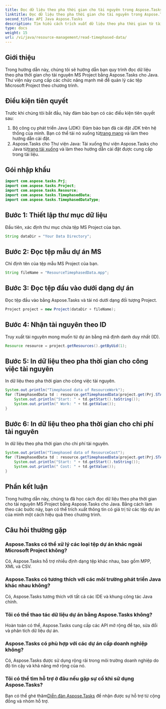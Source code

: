 ```yaml
---
title: Đọc dữ liệu theo pha thời gian cho tài nguyên trong Aspose.Tasks
linktitle: Đọc dữ liệu theo pha thời gian cho tài nguyên trong Aspose.Tasks
second_title: API Java Aspose.Tasks
description: Tìm hiểu cách trích xuất dữ liệu theo pha thời gian từ tài nguyên MS Project bằng Aspose.Tasks cho Java. Hướng dẫn từng bước.
type: docs
weight: 15
url: /vi/java/resource-management/read-timephased-data/
---
```

## Giới thiệu
Trong hướng dẫn này, chúng tôi sẽ hướng dẫn bạn quy trình đọc dữ liệu theo pha thời gian cho tài nguyên MS Project bằng Aspose.Tasks cho Java. Thư viện này cung cấp các chức năng mạnh mẽ để quản lý các tệp Microsoft Project theo chương trình.
## Điều kiện tiên quyết
Trước khi chúng tôi bắt đầu, hãy đảm bảo bạn có các điều kiện tiên quyết sau:
1.  Bộ công cụ phát triển Java (JDK): Đảm bảo bạn đã cài đặt JDK trên hệ thống của mình. Bạn có thể tải nó xuống từ[trang mạng](https://www.oracle.com/java/technologies/javase-jdk11-downloads.html) và làm theo hướng dẫn cài đặt.
2.  Aspose.Tasks cho Thư viện Java: Tải xuống thư viện Aspose.Tasks cho Java từ[trang tải xuống](https://releases.aspose.com/tasks/java/) và làm theo hướng dẫn cài đặt được cung cấp trong tài liệu.

## Gói nhập khẩu
```java
import com.aspose.tasks.Prj;
import com.aspose.tasks.Project;
import com.aspose.tasks.Resource;
import com.aspose.tasks.TimephasedData;
import com.aspose.tasks.TimephasedDataType;
```
## Bước 1: Thiết lập thư mục dữ liệu
Đầu tiên, xác định thư mục chứa tệp MS Project của bạn.
```java
String dataDir = "Your Data Directory";
```
## Bước 2: Đọc tệp mẫu dự án MS
Chỉ định tên của tệp mẫu MS Project của bạn.
```java
String fileName = "ResourceTimephasedData.mpp";
```
## Bước 3: Đọc tệp đầu vào dưới dạng dự án
Đọc tệp đầu vào bằng Aspose.Tasks và tải nó dưới dạng đối tượng Project.
```java
Project project = new Project(dataDir + fileName);
```
## Bước 4: Nhận tài nguyên theo ID
Truy xuất tài nguyên mong muốn từ dự án bằng mã định danh duy nhất (ID).
```java
Resource resource = project.getResources().getByUid(1);
```
## Bước 5: In dữ liệu theo pha thời gian cho công việc tài nguyên
In dữ liệu theo pha thời gian cho công việc tài nguyên.
```java
System.out.println("Timephased data of ResourceWork");
for (TimephasedData td : resource.getTimephasedData(project.get(Prj.START_DATE), project.get(Prj.FINISH_DATE))) {
    System.out.println("Start: " + td.getStart().toString());
    System.out.println(" Work: " + td.getValue());
}
```
## Bước 6: In dữ liệu theo pha thời gian cho chi phí tài nguyên
In dữ liệu theo pha thời gian cho chi phí tài nguyên.
```java
System.out.println("Timephased data of ResourceCost");
for (TimephasedData td : resource.getTimephasedData(project.get(Prj.START_DATE), project.get(Prj.FINISH_DATE), TimephasedDataType.ResourceCost)) {
    System.out.println("Start: " + td.getStart().toString());
    System.out.println(" Cost: " + td.getValue());
}
```

## Phần kết luận
Trong hướng dẫn này, chúng ta đã học cách đọc dữ liệu theo pha thời gian cho tài nguyên MS Project bằng Aspose.Tasks cho Java. Bằng cách làm theo các bước này, bạn có thể trích xuất thông tin có giá trị từ các tệp dự án của mình một cách hiệu quả theo chương trình.
## Câu hỏi thường gặp
### Aspose.Tasks có thể xử lý các loại tệp dự án khác ngoài Microsoft Project không?
Có, Aspose.Tasks hỗ trợ nhiều định dạng tệp khác nhau, bao gồm MPP, XML và CSV.
### Aspose.Tasks có tương thích với các môi trường phát triển Java khác nhau không?
Có, Aspose.Tasks tương thích với tất cả các IDE và khung công tác Java chính.
### Tôi có thể thao tác dữ liệu dự án bằng Aspose.Tasks không?
Hoàn toàn có thể, Aspose.Tasks cung cấp các API mở rộng để tạo, sửa đổi và phân tích dữ liệu dự án.
### Aspose.Tasks có phù hợp với các dự án cấp doanh nghiệp không?
Có, Aspose.Tasks được sử dụng rộng rãi trong môi trường doanh nghiệp do độ tin cậy và khả năng mở rộng của nó.
### Tôi có thể tìm hỗ trợ ở đâu nếu gặp sự cố khi sử dụng Aspose.Tasks?
 Bạn có thể ghé thăm[Diễn đàn Aspose.Tasks](https://forum.aspose.com/c/tasks/15) để nhận được sự hỗ trợ từ cộng đồng và nhóm hỗ trợ.